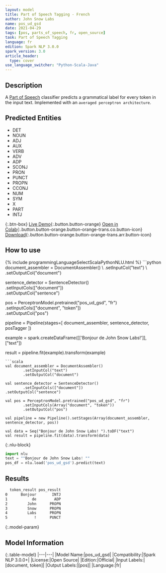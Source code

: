```yaml
---
layout: model
title: Part of Speech Tagging - French
author: John Snow Labs
name: pos_ud_gsd
date: 2021-04-29
tags: [pos, parts_of_speech, fr, open_source]
task: Part of Speech Tagging
language: fr
edition: Spark NLP 3.0.0
spark_version: 3.0
article_header:
  type: cover
use_language_switcher: "Python-Scala-Java"
---
```


## Description

A [Part of Speech](https://en.wikipedia.org/wiki/Part_of_speech) classifier predicts a grammatical label for every token in the input text. Implemented with an `averaged perceptron architecture`.

## Predicted Entities

- DET
- NOUN
- ADJ
- AUX
- VERB
- ADV
- ADP
- SCONJ
- PRON
- PUNCT
- PROPN
- CCONJ
- NUM
- SYM
- X
- PART
- INTJ

{:.btn-box}
[Live Demo](https://demo.johnsnowlabs.com/public/GRAMMAR_EN/){:.button.button-orange}
[Open in Colab](https://colab.research.google.com/github/JohnSnowLabs/spark-nlp-workshop/blob/master/tutorials/streamlit_notebooks/GRAMMAR_EN.ipynb){:.button.button-orange.button-orange-trans.co.button-icon}
[Download](https://s3.amazonaws.com/auxdata.johnsnowlabs.com/public/models/pos_ud_gsd_fr_3.0.0_3.0_1619656324911.zip){:.button.button-orange.button-orange-trans.arr.button-icon}

## How to use



<div class="tabs-box" markdown="1">
{% include programmingLanguageSelectScalaPythonNLU.html %}
```python
document_assembler = DocumentAssembler() \
  .setInputCol("text") \
  .setOutputCol("document")

sentence_detector = SentenceDetector() \
  .setInputCols(["document"]) \
  .setOutputCol("sentence")

pos = PerceptronModel.pretrained("pos_ud_gsd", "fr") \
  .setInputCols(["document", "token"]) \
  .setOutputCol("pos")

pipeline = Pipeline(stages=[
  document_assembler,
  sentence_detector,
  posTagger
])

example = spark.createDataFrame([['Bonjour de John Snow Labs!']], ["text"])

result = pipeline.fit(example).transform(example)
```
```scala
val document_assembler = DocumentAssembler()
        .setInputCol("text")
        .setOutputCol("document")

val sentence_detector = SentenceDetector()
        .setInputCols(["document"])
.setOutputCol("sentence")

val pos = PerceptronModel.pretrained("pos_ud_gsd", "fr")
        .setInputCols(Array("document", "token"))
        .setOutputCol("pos")

val pipeline = new Pipeline().setStages(Array(document_assembler, sentence_detector, pos))

val data = Seq("Bonjour de John Snow Labs! ").toDF("text")
val result = pipeline.fit(data).transform(data)
```

{:.nlu-block}
```python
import nlu
text = ""Bonjour de John Snow Labs! ""
pos_df = nlu.load('pos_ud_gsd').predict(text)

```
</div>

## Results

```bash
  token_result pos_result
0      Bonjour       INTJ
1           de        ADP
2         John      PROPN
3         Snow      PROPN
4         Labs      PROPN
5            !      PUNCT

```

{:.model-param}
## Model Information

{:.table-model}
|---|---|
|Model Name:|pos_ud_gsd|
|Compatibility:|Spark NLP 3.0.0+|
|License:|Open Source|
|Edition:|Official|
|Input Labels:|[document, token]|
|Output Labels:|[pos]|
|Language:|fr|